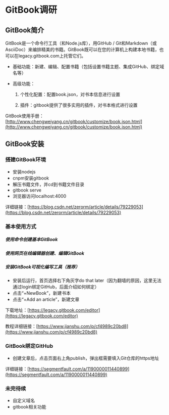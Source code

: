 # GitBook调研

## GitBook简介

GitBook是一个命令行工具（和Node.js库），用GitHub / Git和Markdown（或AsciiDoc）来编排精美的书籍。GitBook既可以在您的计算机上构建本地书籍，也可以在legacy.gitbook.com上托管它们。

* 基础功能：新建、编辑、配置书籍（包括设置书籍主题、集成GitHub、绑定域名等）
* 高级功能：

  1. 个性化配置：配置book.json，对书本信息进行设置

  2. 插件：gitbook提供了很多实用的插件，对书本格式进行设置

GitBook使用手册：[http://www.chengweiyang.cn/gitbook/customize/book.json.html](http://www.chengweiyang.cn/gitbook/customize/book.json.html)

## GitBook安装

### 搭建GitBook环境

* 安装nodejs
* cnpm安装gitbook
* 解压书籍文件，并cd到书籍文件目录
* gitbook serve
* 浏览器访问localhost:4000

详细链接：[https://blog.csdn.net/zerorm/article/details/79229053](https://blog.csdn.net/zerorm/article/details/79229053)

### 基本使用方式

##### 使用命令创建基本GitBook

##### 使用网页在线编辑器创建、编辑GitBook

##### 安装GitBook可视化编写工具（推荐）

* 安装后运行，首页选择右下角灰字do that later（因为翻墙的原因，这里无法通过login绑定GitHub，后面介绍如何绑定）
* 点击“+NewBook”，新建书本
* 点击“+Add an article”，新建文章

下载地址：[https://legacy.gitbook.com/editor](https://legacy.gitbook.com/editor)

教程详细链接：[https://www.jianshu.com/p/cf4989c20bd8](https://www.jianshu.com/p/cf4989c20bd8)

### GitBook绑定GitHub

* 创建文章后，点击页面右上角publish，弹出框需要填入Git仓库的https地址

详细链接：[https://segmentfault.com/a/1190000011440899](https://segmentfault.com/a/1190000011440899)

### 未完待续

* 自定义域名
* gitbook相关功能



